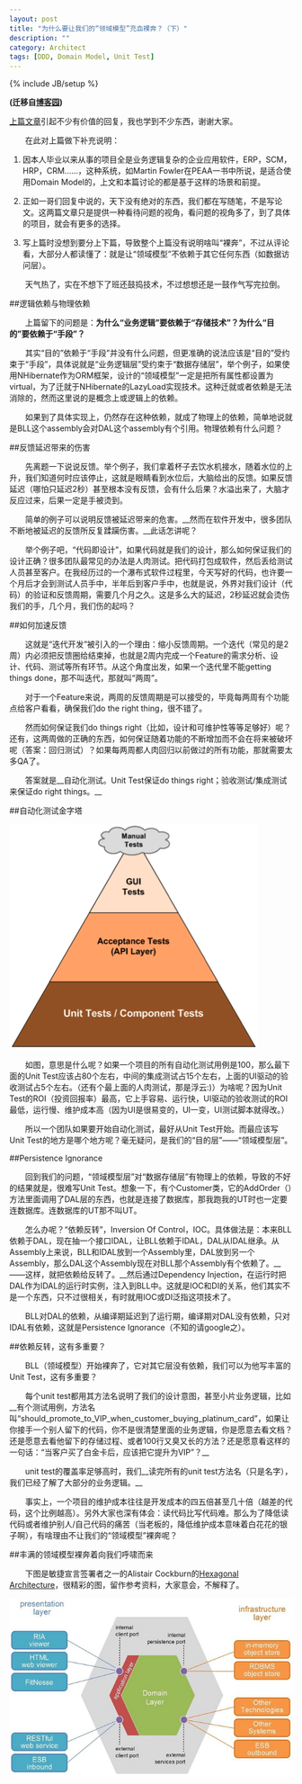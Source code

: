 ```yaml
---
layout: post
title: "为什么要让我们的“领域模型”充血裸奔？（下）"
description: ""
category: Architect
tags: [DDD, Domain Model, Unit Test]
---
```

{% include JB/setup %}

**(迁移自[博客园](http://www.cnblogs.com/CaiAbin/archive/2011/05/09/2041578.html))**

[上篇文章](/Architect/2013/09/02/why-ddd-part-1/)引起不少有价值的回复，我也学到不少东西，谢谢大家。

　　在此对上篇做下补充说明：

1. 因本人毕业以来从事的项目全是业务逻辑复杂的企业应用软件，ERP，SCM，HRP，CRM……，这种系统，如Martin Fowler在PEAA一书中所说，是适合使用Domain Model的，上文和本篇讨论的都是基于这样的场景和前提。

2. 正如一哥们回复中说的，天下没有绝对的东西，我们都在写随笔，不是写论文。这两篇文章只是提供一种看待问题的视角，看问题的视角多了，到了具体的项目，就会有更多的选择。

3. 写上篇时没想到要分上下篇，导致整个上篇没有说明啥叫“裸奔”，不过从评论看，大部分人都读懂了：就是让“领域模型”不依赖于其它任何东西（如数据访问层）。

　　天气热了，实在不想下了班还鼓捣技术，不过想想还是一鼓作气写完拉倒。

##逻辑依赖与物理依赖

　　上篇留下的问题是：__为什么“业务逻辑”要依赖于“存储技术”？为什么“目的”要依赖于“手段”？__　

　　其实“目的”依赖于“手段”并没有什么问题，但更准确的说法应该是“目的”受约束于“手段”，具体说就是“业务逻辑层”受约束于“数据存储层”，举个例子，如果使用NHibernate作为ORM框架，设计的“领域模型”一定是把所有属性都设置为virtual，为了迁就于NHibernate的LazyLoad实现技术。这种迁就或者依赖是无法消除的，然而这里说的是概念上或逻辑上的依赖。

　　如果到了具体实现上，仍然存在这种依赖，就成了物理上的依赖，简单地说就是BLL这个assembly会对DAL这个assembly有个引用。物理依赖有什么问题？



##反馈延迟带来的伤害

　　先离题一下说说反馈。举个例子，我们拿着杯子去饮水机接水，随着水位的上升，我们知道何时应该停止，这就是眼睛看到水位后，大脑给出的反馈。如果反馈延迟（哪怕只延迟2秒）甚至根本没有反馈，会有什么后果？水溢出来了，大脑才反应过来，后果一定是手被烫到。

　　简单的例子可以说明反馈被延迟带来的危害。__然而在软件开发中，很多团队不断地被延迟的反馈所反复蹂躏伤害。__此话怎讲呢？

　　举个例子吧，“代码即设计”，如果代码就是我们的设计，那么如何保证我们的设计正确？很多团队最常见的办法是人肉测试。把代码打包成软件，然后丢给测试人员甚至客户。在我经历过的一个瀑布式软件过程里，今天写好的代码，也许要一个月后才会到测试人员手中，半年后到客户手中，也就是说，外界对我们设计（代码）的验证和反馈周期，需要几个月之久。这是多么大的延迟，2秒延迟就会烫伤我们的手，几个月，我们伤的起吗？

##如何加速反馈

　　这就是“迭代开发”被引入的一个理由：缩小反馈周期。一个迭代（常见的是2周）内必须把反馈圈给结束掉，也就是2周内完成一个Feature的需求分析、设计、代码、测试等所有环节。从这个角度出发，如果一个迭代里不能getting things done，那不叫迭代，那就叫“两周”。　　

　　对于一个Feature来说，两周的反馈周期是可以接受的，毕竟每两周有个功能点给客户看看，确保我们do the right thing，很不错了。

　　然而如何保证我们do things right（比如，设计和可维护性等等足够好）呢？还有，这两周做的正确的东西，如何保证随着功能的不断增加而不会在将来被破坏呢（答案：回归测试）？如果每两周都人肉回归以前做过的所有功能，那就需要太多QA了。

　　答案就是__自动化测试。Unit Test保证do things right；验收测试/集成测试来保证do right things。__

##自动化测试金字塔

![test pyramid](/uploads/20130903/1.png)　　

　　如图，意思是什么呢？如果一个项目的所有自动化测试用例是100，那么最下面的Unit Test应该占80个左右，中间的集成测试占15个左右，上面的UI驱动的验收测试占5个左右。（还有个最上面的人肉测试，那是浮云:)）为啥呢？因为Unit Test的ROI（投资回报率）最高，它上手容易、运行快，UI驱动的验收测试的ROI最低，运行慢、维护成本高（因为UI是很易变的，UI一变，UI测试脚本就得改。）

　　所以一个团队如果要开始自动化测试，最好从Unit Test开始。而最应该写Unit Test的地方是哪个地方呢？毫无疑问，是我们的“目的层”——“领域模型层”。

##Persistence Ignorance

　　回到我们的问题，“领域模型层”对“数据存储层”有物理上的依赖，导致的不好的结果就是，很难写Unit Test。想象一下，有个Customer类，它的AddOrder（）方法里面调用了DAL层的东西，也就是连接了数据库，那我跑我的UT时也一定要连数据库。连数据库的UT那不叫UT。

　　怎么办呢？“依赖反转”，Inversion Of Control，IOC。具体做法是：本来BLL依赖于DAL，现在抽一个接口IDAL，让BLL依赖于IDAL，DAL从IDAL继承。从Assembly上来说，BLL和IDAL放到一个Assembly里，DAL放到另一个Assembly，那么DAL这个Assembly现在对BLL那个Assembly有个依赖了。__——这样，就把依赖给反转了。__然后通过Dependency Injection，在运行时把DAL作为IDAL的运行时实例，注入到BLL中。这就是IOC和DI的关系，他们其实不是一个东西，只不过很相关，有时就用IOC或DI泛指这项技术了。

　　BLL对DAL的依赖，从编译期延迟到了运行期，编译期对DAL没有依赖，只对IDAL有依赖，这就是Persistence Ignorance（不知的请google之）。

##依赖反转，这有多重要？

　　BLL（领域模型）开始裸奔了，它对其它层没有依赖，我们可以为他写丰富的Unit Test，这有多重要？

　　每个unit test都用其方法名说明了我们的设计意图，甚至小片业务逻辑，比如__有个测试用例，方法名叫“should_promote_to_VIP_when_customer_buying_platinum_card”，如果让你接手一个别人留下的代码，你不是很清楚里面的业务逻辑，你是愿意去看文档？还是愿意去看他留下的存储过程、或者100行又臭又长的方法？还是愿意看这样的一句话：“当客户买了白金卡后，应该把它提升为VIP”？__

　　unit test的覆盖率足够高时，我们__读完所有的unit test方法名（只是名字），我们已经了解了大部分的业务逻辑。__

　　事实上，一个项目的维护成本往往是开发成本的四五倍甚至几十倍（越差的代码，这个比例越高）。另外大家也深有体会：读代码比写代码难。那么为了降低读代码或者维护别人/自己代码的痛苦（当老板的，降低维护成本意味着白花花的银子啊），有啥理由不让我们的“领域模型”裸奔呢？

##丰满的领域模型裸奔着向我们呼啸而来

　　下图是敏捷宣言签署者之一的Alistair Cockburn的[Hexagonal Architecture](http://alistair.cockburn.us/Hexagonal+architecture)，很精彩的图，留作参考资料，大家意会，不解释了。

![HexagonalArchitecture](/uploads/20130903/HexagonalArchitecture.jpg)

　　

